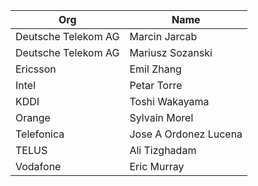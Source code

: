 | Org                    | Name                                                |
| -----------------------| ----------------------------------------------------|
| Deutsche Telekom AG | Marcin Jarcab |
| Deutsche Telekom AG | Mariusz Sozanski |
| Ericsson | Emil Zhang |
| Intel | Petar Torre |
| KDDI | Toshi Wakayama |
| Orange | Sylvain Morel |
| Telefonica | Jose A Ordonez Lucena |
| TELUS | Ali Tizghadam |
| Vodafone | Eric Murray |
